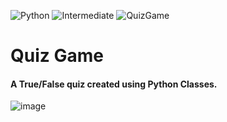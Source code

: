 ![Python](https://img.shields.io/badge/Python-3776AB.svg?style=flat&logo=Python&logoColor=white)
![Intermediate](https://img.shields.io/badge/-Intermediate-important?style=flat&logo=Python&logoColor=white)
![QuizGame](https://img.shields.io/badge/Quiz%20Game-important?style=flat)

# Quiz Game
#### A True/False quiz created using Python Classes.

![image](https://github.com/YJ-928/Py_Intermediate-Quiz-Game/assets/68319416/1b194fd2-4b86-4193-ac27-6d31dafeeca5)
